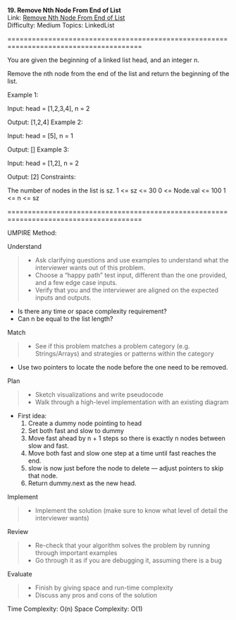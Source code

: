 **19. Remove Nth Node From End of List**  
Link: [Remove Nth Node From End of List](https://neetcode.io/problems/remove-node-from-end-of-linked-list?list=neetcode150)  
Difficulty: Medium
Topics: LinkedList

=======================================================================================

You are given the beginning of a linked list head, and an integer n.

Remove the nth node from the end of the list and return the beginning of the list.

Example 1:

Input: head = [1,2,3,4], n = 2

Output: [1,2,4]
Example 2:

Input: head = [5], n = 1

Output: []
Example 3:

Input: head = [1,2], n = 2

Output: [2]
Constraints:

The number of nodes in the list is sz.
1 <= sz <= 30
0 <= Node.val <= 100
1 <= n <= sz

=======================================================================================

UMPIRE Method:

Understand
> - Ask clarifying questions and use examples to understand what the interviewer wants out of this problem.
> - Choose a “happy path” test input, different than the one provided, and a few edge case inputs.
> - Verify that you and the interviewer are aligned on the expected inputs and outputs.
- Is there any time or space complexity requirement?
- Can n be equal to the list length?
    
Match
> - See if this problem matches a problem category (e.g. Strings/Arrays) and strategies or patterns within the category
- Use two pointers to locate the node before the one need to be removed.
  
Plan
> - Sketch visualizations and write pseudocode
> - Walk through a high-level implementation with an existing diagram
- First idea:
  1. Create a dummy node pointing to head
  2. Set both fast and slow to dummy
  3. Move fast ahead by n + 1 steps so there is exactly n nodes between slow and fast.
  4. Move both fast and slow one step at a time until fast reaches the end.
  5. slow is now just before the node to delete — adjust pointers to skip that node.
  6. Return dummy.next as the new head.
  
Implement
> - Implement the solution (make sure to know what level of detail the interviewer wants)

Review
> - Re-check that your algorithm solves the problem by running through important examples
> - Go through it as if you are debugging it, assuming there is a bug

Evaluate
> - Finish by giving space and run-time complexity
> - Discuss any pros and cons of the solution

Time Complexity: O(n)
Space Complexity: O(1)
